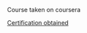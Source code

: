 Course taken on coursera  

[Certification obtained](https://coursera.org/share/78d95e194ec3fdc69092a65764f41816)